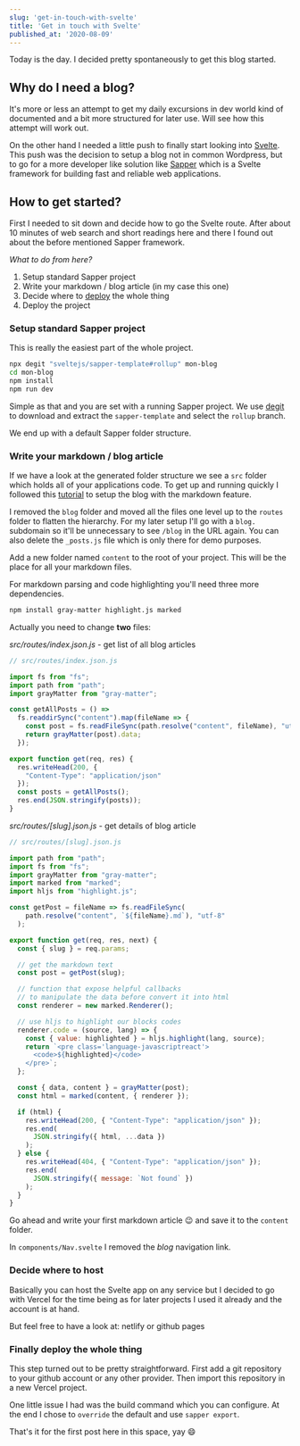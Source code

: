 ```yaml
---
slug: 'get-in-touch-with-svelte'
title: 'Get in touch with Svelte'
published_at: '2020-08-09'
---
```


Today is the day. I decided pretty spontaneously to get this blog started.

## Why do I need a blog?
It's more or less an attempt to get my daily excursions in dev world kind of documented and a bit more structured for later use. Will see how this attempt will work out.

On the other hand I needed a little push to finally start looking into [Svelte](https://www.svelte.dev). This push was the decision to setup a blog not in common Wordpress, but to go for a more developer like solution like [Sapper](https://sapper.svelte.dev/) which is a Svelte framework for building fast and reliable web applications.

## How to get started?
First I needed to sit down and decide how to go the Svelte route. After about 10 minutes of web search and short readings here and there I found out about the before mentioned Sapper framework.

*What to do from here?*

1. Setup standard Sapper project
2. Write your markdown / blog article (in my case this one)
3. Decide where to [deploy](https://vercel.com) the whole thing
4. Deploy the project

### Setup standard Sapper project
This is really the easiest part of the whole project.

```bash
npx degit "sveltejs/sapper-template#rollup" mon-blog
cd mon-blog
npm install
npm run dev
```

Simple as that and you are set with a running Sapper project. We use [degit](https://github.com/Rich-Harris/degit) to download and extract the `sapper-template` and select the `rollup` branch.

We end up with a default Sapper folder structure.

### Write your markdown / blog article
If we have a look at the generated folder structure we see a `src` folder which holds all of your applications code. To get up and running quickly I followed this [tutorial](https://www.mahmoudashraf.dev/blog/build-a-blog-with-svelte-and-markdown/) to setup the blog with the markdown feature.

I removed the `blog` folder and moved all the files one level up to the `routes` folder to flatten the hierarchy. For my later setup I'll go with a `blog.` subdomain so it'll be unnecessary to see `/blog` in the URL again. You can also delete the `_posts.js` file which is only there for demo purposes.

Add a new folder named `content` to the root of your project.
This will be the place for all your markdown files.

For markdown parsing and code highlighting you'll need three more dependencies.

```bash
npm install gray-matter highlight.js marked
```

Actually you need to change **two** files:

*src/routes/index.json.js -* get list of all blog articles

```javascript
// src/routes/index.json.js

import fs from "fs";
import path from "path";
import grayMatter from "gray-matter";

const getAllPosts = () =>
  fs.readdirSync("content").map(fileName => {
    const post = fs.readFileSync(path.resolve("content", fileName), "utf-8");
    return grayMatter(post).data;
  });

export function get(req, res) {
  res.writeHead(200, {
    "Content-Type": "application/json"
  });
  const posts = getAllPosts();
  res.end(JSON.stringify(posts));
}
```

*src/routes/[slug].json.js -* get details of blog article

```javascript
// src/routes/[slug].json.js

import path from "path";
import fs from "fs";
import grayMatter from "gray-matter";
import marked from "marked";
import hljs from "highlight.js";

const getPost = fileName => fs.readFileSync(
    path.resolve("content", `${fileName}.md`), "utf-8"
  );

export function get(req, res, next) {
  const { slug } = req.params;

  // get the markdown text
  const post = getPost(slug);

  // function that expose helpful callbacks
  // to manipulate the data before convert it into html
  const renderer = new marked.Renderer();

  // use hljs to highlight our blocks codes
  renderer.code = (source, lang) => {
    const { value: highlighted } = hljs.highlight(lang, source);
    return `<pre class='language-javascriptreact'>
      <code>${highlighted}</code>
    </pre>`;
  };

  const { data, content } = grayMatter(post);
  const html = marked(content, { renderer });

  if (html) {
    res.writeHead(200, { "Content-Type": "application/json" });
    res.end(
      JSON.stringify({ html, ...data })
    );
  } else {
    res.writeHead(404, { "Content-Type": "application/json" });
    res.end(
      JSON.stringify({ message: `Not found` })
    );
  }
}
```

Go ahead and write your first markdown article :wink: and save it to the `content` folder.

In `components/Nav.svelte` I removed the *blog* navigation link.


### Decide where to host
Basically you can host the Svelte app on any service but I decided to go with Vercel for the time being as for later projects I used it already and the account is at hand.

But feel free to have a look at: netlify or github pages

### Finally deploy the whole thing
This step turned out to be pretty straightforward. First add a git repository to your github account or any other provider. Then import this repository in a new Vercel project.

One little issue I had was the build command which you can configure. At the end I chose to `override` the default and use `sapper export`.

That's it for the first post here in this space, yay :smile:
